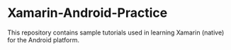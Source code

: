 # Xamarin-Android-Practice
This repository contains sample tutorials used in learning Xamarin (native) for the Android platform.
